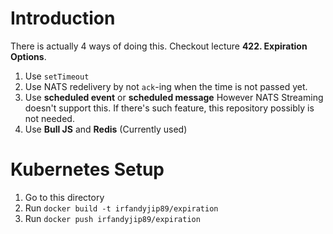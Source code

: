# Introduction
There is actually 4 ways of doing this. Checkout lecture **422. Expiration Options**. 

1. Use `setTimeout`
2. Use NATS redelivery by not `ack`-ing when the time is not passed yet.
3. Use **scheduled event** or **scheduled message**
However NATS Streaming doesn't support this. If there's such feature, this repository possibly is not needed.
4. Use **Bull JS** and **Redis** (Currently used)

# Kubernetes Setup
1. Go to this directory
2. Run `docker build -t irfandyjip89/expiration`
3. Run `docker push irfandyjip89/expiration`